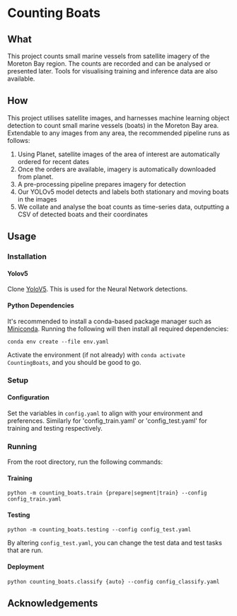 # Counting Boats

## What

This project counts small marine vessels from satellite imagery of the Moreton Bay
region. The counts are recorded and can be analysed or presented later. Tools for
visualising training and inference data are also available.

## How

This project utilises satellite images, and harnesses machine learning
object detection to count small marine vessels (boats) in the Moreton Bay area.
Extendable to any images from any area, the recommended pipeline runs as follows:

1. Using Planet, satellite images of the area of interest are automatically ordered for recent dates
2. Once the orders are available, imagery is automatically downloaded from planet.
3. A pre-processing pipeline prepares imagery for detection
4. Our YOLOv5 model detects and labels both stationary and moving boats in the images
5. We collate and analyse the boat counts as time-series data, outputting a CSV of detected boats and their coordinates

## Usage

### Installation

#### Yolov5

Clone [YoloV5](https://github.com/ultralytics/yolov5). This is used for the Neural Network detections.

#### Python Dependencies

It's recommended to install a conda-based package manager such as [Miniconda](https://docs.conda.io/projects/miniconda/en/latest/).
Running the following will then install all required dependencies:

```
conda env create --file env.yaml
```

Activate the environment (if not already) with `conda activate CountingBoats`, and you should be good to go.

### Setup

#### Configuration

Set the variables in `config.yaml` to align with your environment and preferences.
Similarly for 'config_train.yaml' or 'config_test.yaml' for training and testing respectively.

### Running

From the root directory, run the following commands:

#### Training

```
python -m counting_boats.train {prepare|segment|train} --config config_train.yaml
```

#### Testing

```
python -m counting_boats.testing --config config_test.yaml
```

By altering `config_test.yaml`, you can change the test data and test tasks that are run.

#### Deployment

```
python counting_boats.classify {auto} --config config_classify.yaml
```

## Acknowledgements
